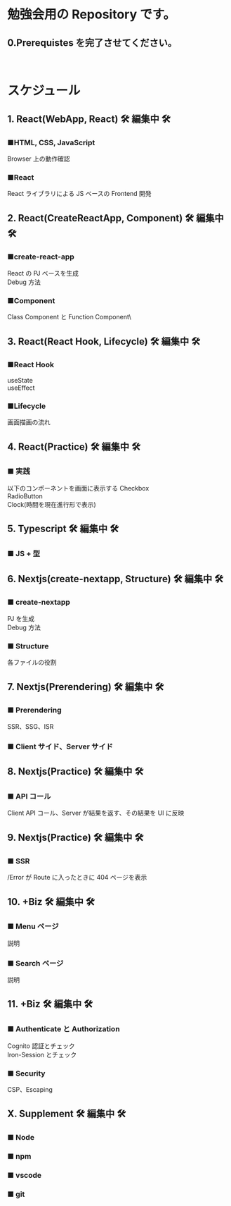 # 勉強会用の Repository です。

## 0.Prerequistes を完了させてください。

<br/>

# スケジュール

## 1. React(WebApp, React) 🛠️ 編集中 🛠️

### ■HTML, CSS, JavaScript

Browser 上の動作確認

### ■React

React ライブラリによる JS ベースの Frontend 開発

## 2. React(CreateReactApp, Component) 🛠️ 編集中 🛠️

### ■create-react-app

React の PJ ベースを生成\
Debug 方法

### ■Component

Class Component と Function Component\

## 3. React(React Hook, Lifecycle) 🛠️ 編集中 🛠️

### ■React Hook

useState\
useEffect

### ■Lifecycle

画面描画の流れ

## 4. React(Practice) 🛠️ 編集中 🛠️

### ■ 実践

以下のコンポーネントを画面に表示する
Checkbox\
RadioButton\
Clock(時間を現在進行形で表示)

## 5. Typescript 🛠️ 編集中 🛠️

### ■ JS + 型

## 6. Nextjs(create-nextapp, Structure) 🛠️ 編集中 🛠️

### ■ create-nextapp

PJ を生成\
Debug 方法

### ■ Structure

各ファイルの役割

## 7. Nextjs(Prerendering) 🛠️ 編集中 🛠️

### ■ Prerendering

SSR、SSG、ISR

### ■ Client サイド、Server サイド

## 8. Nextjs(Practice) 🛠️ 編集中 🛠️

### ■ API コール

Client API コール、Server が結果を返す、その結果を UI に反映

## 9. Nextjs(Practice) 🛠️ 編集中 🛠️

### ■ SSR

/Error が Route に入ったときに 404 ページを表示

## 10. +Biz 🛠️ 編集中 🛠️

### ■ Menu ページ

説明

### ■ Search ページ

説明

## 11. +Biz 🛠️ 編集中 🛠️

### ■ Authenticate と Authorization

Cognito 認証とチェック\
Iron-Session とチェック

### ■ Security

CSP、Escaping

## X. Supplement 🛠️ 編集中 🛠️

### ■ Node

### ■ npm

### ■ vscode

### ■ git
